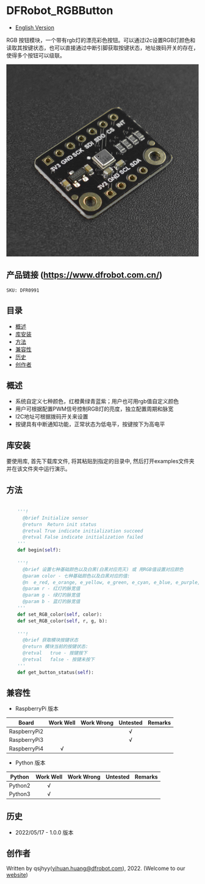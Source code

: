 # DFRobot_RGBButton
* [English Version](./README.md)

RGB 按钮模块，一个带有rgb灯的漂亮彩色按钮。可以通过i2c设置RGB灯颜色和读取其按键状态，也可以直接通过中断引脚获取按键状态，地址拨码开关的存在，使得多个按钮可以级联。

![产品实物图](../../resources/images/RGBButton.png)


## 产品链接 (https://www.dfrobot.com.cn/)
    SKU: DFR0991


## 目录

* [概述](#概述)
* [库安装](#库安装)
* [方法](#方法)
* [兼容性](#兼容性)
* [历史](#历史)
* [创作者](#创作者)


## 概述

* 系统自定义七种颜色，红橙黄绿青蓝紫；用户也可用rgb值自定义颜色
* 用户可根据配置PWM信号控制RGB灯的亮度，独立配置周期和脉宽
* I2C地址可根据拨码开关来设置
* 按键具有中断通知功能，正常状态为低电平，按键按下为高电平


## 库安装

要使用库, 首先下载库文件, 将其粘贴到指定的目录中, 然后打开examples文件夹并在该文件夹中运行演示。


## 方法

```python

    '''!
      @brief Initialize sensor
      @return  Return init status
      @retval True indicate initialization succeed
      @retval False indicate initialization failed
    '''
    def begin(self):

    '''!
      @brief 设置七种基础颜色以及白黑(白黑对应亮灭) 或 用RGB值设置对应颜色
      @param color - 七种基础颜色以及白黑对应的值: 
      @n  e_red, e_orange, e_yellow, e_green, e_cyan, e_blue, e_purple, e_white, e_black
      @param r - 红灯的脉宽值
      @param g - 绿灯的脉宽值
      @param b - 蓝灯的脉宽值
    '''
    def set_RGB_color(self, color):
    def set_RGB_color(self, r, g, b):

    '''!
      @brief 获取模块按键状态
      @return 模块当前的按键状态:
      @retval   true - 按键按下
      @retval   false - 按键未按下
    '''
    def get_button_status(self):

```


## 兼容性

* RaspberryPi 版本

| Board        | Work Well | Work Wrong | Untested | Remarks |
| ------------ | :-------: | :--------: | :------: | ------- |
| RaspberryPi2 |           |            |    √     |         |
| RaspberryPi3 |           |            |    √     |         |
| RaspberryPi4 |     √     |            |          |         |

* Python 版本

| Python  | Work Well | Work Wrong | Untested | Remarks |
| ------- | :-------: | :--------: | :------: | ------- |
| Python2 |     √     |            |          |         |
| Python3 |     √     |            |          |         |


## 历史

- 2022/05/17 - 1.0.0 版本


## 创作者

Written by qsjhyy(yihuan.huang@dfrobot.com), 2022. (Welcome to our [website](https://www.dfrobot.com/))
